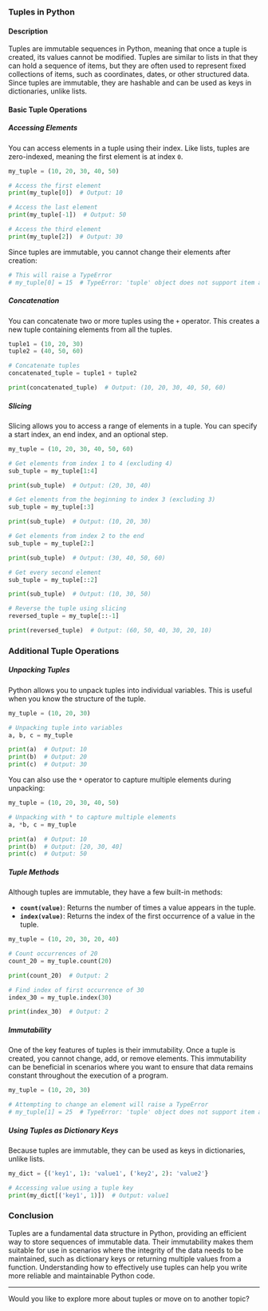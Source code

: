 ### **Tuples in Python**

#### **Description**
Tuples are immutable sequences in Python, meaning that once a tuple is created, its values cannot be modified. Tuples are similar to lists in that they can hold a sequence of items, but they are often used to represent fixed collections of items, such as coordinates, dates, or other structured data. Since tuples are immutable, they are hashable and can be used as keys in dictionaries, unlike lists.

#### **Basic Tuple Operations**

##### **Accessing Elements**
You can access elements in a tuple using their index. Like lists, tuples are zero-indexed, meaning the first element is at index `0`.

```python
my_tuple = (10, 20, 30, 40, 50)

# Access the first element
print(my_tuple[0])  # Output: 10

# Access the last element
print(my_tuple[-1])  # Output: 50

# Access the third element
print(my_tuple[2])  # Output: 30
```

Since tuples are immutable, you cannot change their elements after creation:

```python
# This will raise a TypeError
# my_tuple[0] = 15  # TypeError: 'tuple' object does not support item assignment
```

##### **Concatenation**
You can concatenate two or more tuples using the `+` operator. This creates a new tuple containing elements from all the tuples.

```python
tuple1 = (10, 20, 30)
tuple2 = (40, 50, 60)

# Concatenate tuples
concatenated_tuple = tuple1 + tuple2

print(concatenated_tuple)  # Output: (10, 20, 30, 40, 50, 60)
```

##### **Slicing**
Slicing allows you to access a range of elements in a tuple. You can specify a start index, an end index, and an optional step.

```python
my_tuple = (10, 20, 30, 40, 50, 60)

# Get elements from index 1 to 4 (excluding 4)
sub_tuple = my_tuple[1:4]

print(sub_tuple)  # Output: (20, 30, 40)

# Get elements from the beginning to index 3 (excluding 3)
sub_tuple = my_tuple[:3]

print(sub_tuple)  # Output: (10, 20, 30)

# Get elements from index 2 to the end
sub_tuple = my_tuple[2:]

print(sub_tuple)  # Output: (30, 40, 50, 60)

# Get every second element
sub_tuple = my_tuple[::2]

print(sub_tuple)  # Output: (10, 30, 50)

# Reverse the tuple using slicing
reversed_tuple = my_tuple[::-1]

print(reversed_tuple)  # Output: (60, 50, 40, 30, 20, 10)
```

### **Additional Tuple Operations**

##### **Unpacking Tuples**
Python allows you to unpack tuples into individual variables. This is useful when you know the structure of the tuple.

```python
my_tuple = (10, 20, 30)

# Unpacking tuple into variables
a, b, c = my_tuple

print(a)  # Output: 10
print(b)  # Output: 20
print(c)  # Output: 30
```

You can also use the `*` operator to capture multiple elements during unpacking:

```python
my_tuple = (10, 20, 30, 40, 50)

# Unpacking with * to capture multiple elements
a, *b, c = my_tuple

print(a)  # Output: 10
print(b)  # Output: [20, 30, 40]
print(c)  # Output: 50
```

##### **Tuple Methods**
Although tuples are immutable, they have a few built-in methods:

- **`count(value)`**: Returns the number of times a value appears in the tuple.
- **`index(value)`**: Returns the index of the first occurrence of a value in the tuple.

```python
my_tuple = (10, 20, 30, 20, 40)

# Count occurrences of 20
count_20 = my_tuple.count(20)

print(count_20)  # Output: 2

# Find index of first occurrence of 30
index_30 = my_tuple.index(30)

print(index_30)  # Output: 2
```

##### **Immutability**
One of the key features of tuples is their immutability. Once a tuple is created, you cannot change, add, or remove elements. This immutability can be beneficial in scenarios where you want to ensure that data remains constant throughout the execution of a program.

```python
my_tuple = (10, 20, 30)

# Attempting to change an element will raise a TypeError
# my_tuple[1] = 25  # TypeError: 'tuple' object does not support item assignment
```

##### **Using Tuples as Dictionary Keys**
Because tuples are immutable, they can be used as keys in dictionaries, unlike lists.

```python
my_dict = {('key1', 1): 'value1', ('key2', 2): 'value2'}

# Accessing value using a tuple key
print(my_dict[('key1', 1)])  # Output: value1
```

### **Conclusion**
Tuples are a fundamental data structure in Python, providing an efficient way to store sequences of immutable data. Their immutability makes them suitable for use in scenarios where the integrity of the data needs to be maintained, such as dictionary keys or returning multiple values from a function. Understanding how to effectively use tuples can help you write more reliable and maintainable Python code.

---

Would you like to explore more about tuples or move on to another topic?

